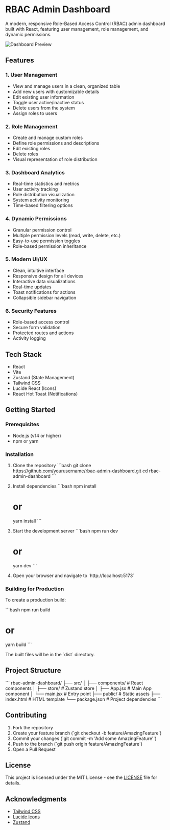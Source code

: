 # RBAC Admin Dashboard

A modern, responsive Role-Based Access Control (RBAC) admin dashboard built with React, featuring user management, role management, and dynamic permissions.

![Dashboard Preview](https://images.unsplash.com/photo-1486312338219-ce68d2c6f44d?w=1200&auto=format&fit=crop&q=60&ixlib=rb-4.0.3)

## Features

### 1. User Management
- View and manage users in a clean, organized table
- Add new users with customizable details
- Edit existing user information
- Toggle user active/inactive status
- Delete users from the system
- Assign roles to users

### 2. Role Management
- Create and manage custom roles
- Define role permissions and descriptions
- Edit existing roles
- Delete roles
- Visual representation of role distribution

### 3. Dashboard Analytics
- Real-time statistics and metrics
- User activity tracking
- Role distribution visualization
- System activity monitoring
- Time-based filtering options

### 4. Dynamic Permissions
- Granular permission control
- Multiple permission levels (read, write, delete, etc.)
- Easy-to-use permission toggles
- Role-based permission inheritance

### 5. Modern UI/UX
- Clean, intuitive interface
- Responsive design for all devices
- Interactive data visualizations
- Real-time updates
- Toast notifications for actions
- Collapsible sidebar navigation

### 6. Security Features
- Role-based access control
- Secure form validation
- Protected routes and actions
- Activity logging

## Tech Stack

- React
- Vite
- Zustand (State Management)
- Tailwind CSS
- Lucide React (Icons)
- React Hot Toast (Notifications)

## Getting Started

### Prerequisites

- Node.js (v14 or higher)
- npm or yarn

### Installation

1. Clone the repository
   \`\`\`bash
   git clone https://github.com/yourusername/rbac-admin-dashboard.git
   cd rbac-admin-dashboard
   \`\`\`

2. Install dependencies
   \`\`\`bash
   npm install
   # or
   yarn install
   \`\`\`

3. Start the development server
   \`\`\`bash
   npm run dev
   # or
   yarn dev
   \`\`\`

4. Open your browser and navigate to \`http://localhost:5173\`

### Building for Production

To create a production build:

\`\`\`bash
npm run build
# or
yarn build
\`\`\`

The built files will be in the \`dist\` directory.

## Project Structure

\`\`\`
rbac-admin-dashboard/
├── src/
│   ├── components/        # React components
│   ├── store/            # Zustand store
│   ├── App.jsx           # Main App component
│   └── main.jsx         # Entry point
├── public/              # Static assets
├── index.html          # HTML template
└── package.json        # Project dependencies
\`\`\`

## Contributing

1. Fork the repository
2. Create your feature branch (\`git checkout -b feature/AmazingFeature\`)
3. Commit your changes (\`git commit -m 'Add some AmazingFeature'\`)
4. Push to the branch (\`git push origin feature/AmazingFeature\`)
5. Open a Pull Request

## License

This project is licensed under the MIT License - see the [LICENSE](LICENSE) file for details.

## Acknowledgments

- [Tailwind CSS](https://tailwindcss.com)
- [Lucide Icons](https://lucide.dev)
- [Zustand](https://github.com/pmndrs/zustand)